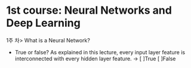 # 1st course: Neural Networks and Deep Learning


1주 차> What is a Neural Network?
- True or false? As explained in this lecture, every input layer feature is interconnected with every hidden layer feature. -> [ ]True  [ ]False
